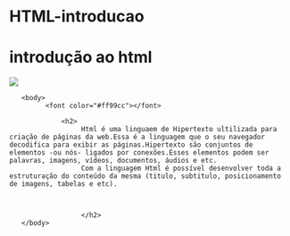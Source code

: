 # HTML-introducao
<html>
<meta charset="utf-8">
       <head>
                 <h1>introdução ao html</h1>
             <img src="images (7).jpg">
             <style type="text/css"></style>
       </head>

       <body>
             <font color="#ff99cc"></font>
                 
       	         <h2>
       	         	  Html é uma linguaem de Hipertexto ultilizada para criação de páginas da web.Essa é a linguagem que o seu navegador decodifica para exibir as páginas.Hipertexto são conjuntos de elementos -ou nós- ligados por conexões.Esses elementos podem ser palavras, imagens, vídeos, documentos, áudios e etc.
       	              Com a linguagem Html é possível desenvolver toda a estruturação do conteúdo da mesma (titulo, subtitulo, posicionamento de imagens, tabelas e etc).
                    
       	            

       	              </h2>
       </body>
</html>
